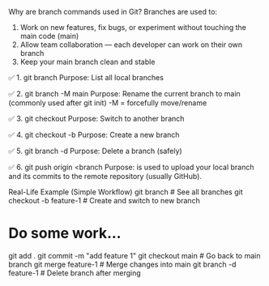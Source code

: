 Why are branch commands used in Git?
Branches are used to:
1) Work on new features, fix bugs, or experiment without touching the main code (main)
2) Allow team collaboration — each developer can work on their own branch
3) Keep your main branch clean and stable

✅ 1. git branch
Purpose: List all local branches

✅ 2. git branch -M main
Purpose: Rename the current branch to main (commonly used after git init)
-M = forcefully move/rename

✅ 3. git checkout <branch-name>
Purpose: Switch to another branch

✅ 4. git checkout -b <new-branch-name>
Purpose: Create a new branch 

✅ 5. git branch -d <branch-name>
Purpose: Delete a branch (safely)

✅ 6. git push origin <branch
Purpose: is used to upload your local branch and its commits to the remote repository (usually GitHub).

Real-Life Example (Simple Workflow)
git branch                   # See all branches
git checkout -b feature-1    # Create and switch to new branch
# Do some work...
git add .
git commit -m "add feature 1"
git checkout main            # Go back to main branch
git merge feature-1          # Merge changes into main
git branch -d feature-1      # Delete branch after merging

